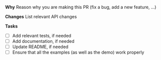 **Why**
Reason why you are making this PR (fix a bug, add a new feature, ...)

**Changes**
List relevant API changes

**Tasks**
* [ ] Add relevant tests, if needed
* [ ] Add documentation, if needed
* [ ] Update README, if needed
* [ ] Ensure that all the examples (as well as the demo) work properly